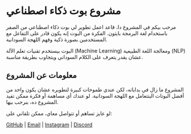<body>
    <div class="container">
        <h1>مشروع بوت ذكاء اصطناعي</h1>
        <p>مرحب بيكم في المشروع دا، قاعد اعمل تطوير لي بوت ذكاء اصطناعي من الصفر باستخدام لغة البرمجة بايثون. الفكرة من البوت إنه يكون قادر على التفاعل مع المستخدمين بصورة ذكية وفهم اللهجة السودانية.</p>
        <p>البوت بيستخدم تقنيات تعلم الآلة (Machine Learning) ومعالجة اللغة الطبيعية (NLP) عشان يقدر يتعرف على الكلام السوداني ويتجاوب بطريقة مناسبة.</p>
        <h2>معلومات عن المشروع</h2>
        <p>المشروع ما زال في بداياته، لكن عندي طموحات كبيرة لتطويره عشان يكون واحد من أفضل البوتات البتتعامل مع اللهجة السودانية. لو عندك أي مساهمة أو فكرة ممكن تفيد المشروع ده، بنرحب بيها.</p>
        <div class="contact">
            <p>لو عايز تساهم أو تتواصل معاي، ممكن تلقاني على:</p>
            <p><a href="https://github.com/osmansalih" target="_blank">GitHub</a> | <a href="mailto:iosmansalih11@gmail.com">Email</a> | <a href="https://instagram.com/_osmansalih_">Instagram</a> | <a href="https://discord.gg/tCQ5hqUCSm">Discord</a>
            </p>
        </div>
    </div>
</body>